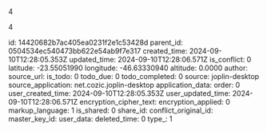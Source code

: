4

4

id: 14420682b7ac405ea0231f2e1c53428d
parent_id: 0504534ec540473bb622e54ab9f7e317
created_time: 2024-09-10T12:28:05.353Z
updated_time: 2024-09-10T12:28:06.571Z
is_conflict: 0
latitude: -23.55051990
longitude: -46.63330940
altitude: 0.0000
author: 
source_url: 
is_todo: 0
todo_due: 0
todo_completed: 0
source: joplin-desktop
source_application: net.cozic.joplin-desktop
application_data: 
order: 0
user_created_time: 2024-09-10T12:28:05.353Z
user_updated_time: 2024-09-10T12:28:06.571Z
encryption_cipher_text: 
encryption_applied: 0
markup_language: 1
is_shared: 0
share_id: 
conflict_original_id: 
master_key_id: 
user_data: 
deleted_time: 0
type_: 1